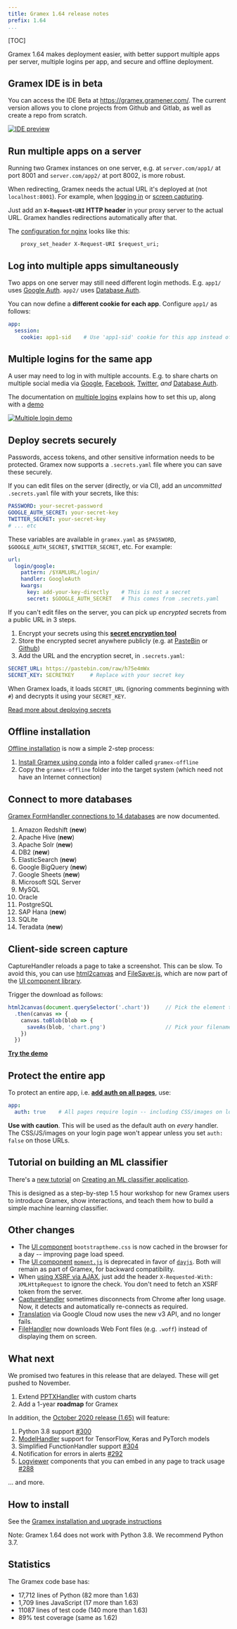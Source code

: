 ```yaml
---
title: Gramex 1.64 release notes
prefix: 1.64
...
```



[TOC]

Gramex 1.64 makes deployment easier, with better support multiple apps per server, multiple logins per app, and secure and offline deployment.

## Gramex IDE is in beta

You can access the IDE Beta at <https://gramex.gramener.com/>. The current version allows you to
clone projects from Github and Gitlab, as well as create a repo from scratch.

[![IDE preview](ide.gif)](https://gramex.gramener.com/)

## Run multiple apps on a server

Running two Gramex instances on one server, e.g. at
`server.com/app1/` at port 8001 and `server.com/app2/` at port 8002, is more robust.

When redirecting, Gramex needs the actual URL it's deployed at (not `localhost:8001`). For example,
when [logging in](../../auth/) or [screen capturing](../../capturehandler/).

Just add an **`X-Request-URI` HTTP header** in your proxy server to the actual URL. Gramex handles
redirections automatically after that.

The [configuration for nginx](../../deploy/#proxy-servers) looks like this:

```nginx
    proxy_set_header X-Request-URI $request_uri;
```

## Log into multiple apps simultaneously

Two apps on one server may still need different login methods.
E.g. `app1/` uses [Google Auth](../../auth/#google-auth).
`app2/` uses [Database Auth](../../auth/#database-auth).

You can now define a **different cookie for each app**. Configure `app1/` as follows:

```yaml
app:
  session:
    cookie: app1-sid    # Use 'app1-sid' cookie for this app instead of 'sid'
```

## Multiple logins for the same app

A user may need to log in with multiple accounts. E.g. to share charts on
multiple social media via
[Google](../../auth/#google-auth),
[Facebook]((../../auth/#facebook-auth)),
[Twitter](../../auth/#twitter-auth), *and*
[Database Auth](../../auth/#database-auth).

The documentation on [multiple logins](../../auth/#multiple-logins) explains how to set this up,
along with a [demo](../../auth/multi)

[![Multiple login demo](multi-login.gif)](../../auth/multi)


## Deploy secrets securely

Passwords, access tokens, and other sensitive information needs to be protected. Gramex now
supports a `.secrets.yaml` file where you can save these securely.

If you can edit files on the server (directly, or via CI), add an *uncommitted* `.secrets.yaml`
file with your secrets, like this:

```yaml
PASSWORD: your-secret-password
GOOGLE_AUTH_SECRET: your-secret-key
TWITTER_SECRET: your-secret-key
# ... etc
```

These variables are available in `gramex.yaml` as `$PASSWORD`, `$GOOGLE_AUTH_SECRET`,
`$TWITTER_SECRET`, etc. For example:

```yaml
url:
  login/google:
    pattern: /$YAMLURL/login/
    handler: GoogleAuth
    kwargs:
      key: add-your-key-directly    # This is not a secret
      secret: $GOOGLE_AUTH_SECRET   # This comes from .secrets.yaml
```

If you can't edit files on the server, you can pick up *encrypted* secrets from a public URL in 3 steps.

1. Encrypt your secrets using this **[secret encryption tool](../../deploy/secrets)**
2. Store the encrypted secret anywhere publicly (e.g. at [PasteBin](https://pastebin.com/) or [Github](https://gist.github.com/))
3. Add the URL and the encryption secret, in `.secrets.yaml`:

```yaml
SECRET_URL: https://pastebin.com/raw/h75e4mWx
SECRET_KEY: SECRETKEY     # Replace with your secret key
```

When Gramex loads, it loads `SECRET_URL` (ignoring comments beginning with `#`) and decrypts it using your `SECRET_KEY`.

[Read more about deploying secrets](../../deploy/#secrets)

## Offline installation

[Offline installation](../../install/#offline-install) is now a simple 2-step process:

1. [Install Gramex using conda](../../install/#conda-install) into a folder called `gramex-offline`
2. Copy the `gramex-offline` folder into the target system (which need not have an Internet connection)

## Connect to more databases

[Gramex FormHandler connections to 14 databases](../../formhandler/#supported-databases)
are now documented.

1. Amazon Redshift (**new**)
2. Apache Hive (**new**)
3. Apache Solr (**new**)
4. DB2 (**new**)
5. ElasticSearch (**new**)
6. Google BigQuery (**new**)
7. Google Sheets (**new**)
8. Microsoft SQL Server
9. MySQL
10. Oracle
11. PostgreSQL
12. SAP Hana (**new**)
13. SQLite
14. Teradata (**new**)

## Client-side screen capture

CaptureHandler reloads a page to take a screenshot. This can be slow. To avoid this, you can use
[html2canvas](https://github.com/niklasvh/html2canvas) and
[FileSaver.js](https://www.npmjs.com/package/file-saver), which are now part of the
[UI component library](../../uicomponents/).

Trigger the download as follows:

```js
html2canvas(document.querySelector('.chart'))     // Pick the element to download
  .then(canvas => {
    canvas.toBlob(blob => {
      saveAs(blob, 'chart.png')                   // Pick your filename
    })
  })
```

**[Try the demo](../../capturehandler/html2canvas.html)**

## Protect the entire app

To protect an entire app, i.e. [**add auth on all pages**](../../auth/#authorization), use:

```yaml
app:
  auth: true    # All pages require login -- including CSS/images on login page!
```

**Use with caution**. This will be used as the default auth on *every* handler.
The CSS/JS/images on your login page won't appear unless you set `auth: false` on those URLs.

## Tutorial on building an ML classifier

There's a [new tutorial](../../tutorials/) on
[Creating an ML classifier application](https://github.com/gramexrecipes/gramex-ml-workshop).

This is designed as a step-by-step 1.5 hour workshop for new Gramex users to introduce Gramex, show
interactions, and teach them how to build a simple machine learning classifier.

## Other changes

- The [UI component](../../uicomponents/) `bootstraptheme.css` is now cached in the browser
  for a day -- improving page load speed.
- The [UI component](../../uicomponents/) [`moment.js`](https://momentjs.com/) is deprecated in
  favor of [`dayjs`](https://day.js.org/). Both will remain as part of Gramex, for backward
  compatibility.
- When [using XSRF via AJAX](../../filehandler/#xsrf), just add the header
  `X-Requested-With: XMLHttpRequest` to ignore the check. You don't need to fetch an XSRF token
  from the server.
- [CaptureHandler](../../capturehandler/) sometimes disconnects from Chrome after long usage. Now,
  it detects and automatically re-connects as required.
- [Translation](../../translate/) via Google Cloud now uses the new v3 API, and no longer fails.
- [FileHandler](../../filehandler/) now downloads Web Font files (e.g. `.woff`) instead of
  displaying them on screen.

## What next

We promised two features in this release that are delayed. These will get pushed to November.

1. Extend [PPTXHandler](../../pptxhandler/) with custom charts
2. Add a 1-year **roadmap** for Gramex

In addition, the [October 2020 release (1.65)](https://github.com/gramener/gramex/milestone/14) will feature:

1. Python 3.8 support [#300](https://github.com/gramener/gramex/issues/300)
2. [ModelHandler](../../modelhandler/) support for TensorFlow, Keras and PyTorch models
3. Simplified FunctionHandler support [#304](https://github.com/gramener/gramex/issues/304)
4. Notification for errors in alerts [#292](https://github.com/gramener/gramex/issues/292)
5. [Logviewer](../../logviewer/) components that you can embed in any page to track usage [#288](https://github.com/gramener/gramex/issues/288)

... and more.

## How to install

See the [Gramex installation and upgrade instructions](../../install/)

Note: Gramex 1.64 does not work with Python 3.8. We recommend Python 3.7.

## Statistics

The Gramex code base has:

- 17,712 lines of Python (82 more than 1.63)
- 1,709 lines JavaScript (17 more than 1.63)
- 11087 lines of test code (140 more than 1.63)
- 89% test coverage (same as 1.62)
